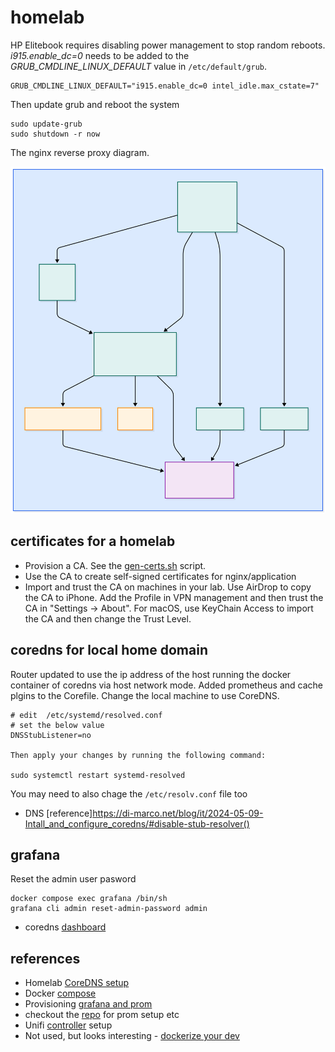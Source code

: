# homelab

HP Elitebook requires disabling power management to stop random reboots. _i915.enable_dc=0_ needs to be added to the *GRUB_CMDLINE_LINUX_DEFAULT*
value in `/etc/default/grub`.

```text
GRUB_CMDLINE_LINUX_DEFAULT="i915.enable_dc=0 intel_idle.max_cstate=7"
```

Then update grub and reboot the system

```shell
sudo update-grub
sudo shutdown -r now
```

The nginx reverse proxy diagram.

![Alt text](./mermaid.svg)

## certificates for a homelab

* Provision a CA. See the [gen-certs.sh](./gen-certs.sh) script.
* Use the CA to create self-signed certificates for nginx/application
* Import and trust the CA on machines in your lab. Use AirDrop to copy the CA to iPhone. Add the Profile in VPN management and then trust the CA in "Settings -> About". For macOS, use KeyChain Access to import the CA and then change the Trust Level.

## coredns for local home domain

Router updated to use the ip address of the host running the docker container of coredns via host network mode.
Added prometheus and cache plgins to the Corefile.
Change the local machine to use CoreDNS.

```shell
# edit  /etc/systemd/resolved.conf
# set the below value
DNSStubListener=no

Then apply your changes by running the following command:

sudo systemctl restart systemd-resolved
```

You may need to also chage the `/etc/resolv.conf` file too

* DNS [reference]https://di-marco.net/blog/it/2024-05-09-Intall_and_configure_coredns/#disable-stub-resolver()
## grafana

Reset the admin user pasword

```shell
docker compose exec grafana /bin/sh
grafana cli admin reset-admin-password admin
```

* coredns [dashboard](https://grafana.com/grafana/dashboards/15762-kubernetes-system-coredns/)

## references

* Homelab [CoreDNS setup](https://medium.com/@bensoer/setup-a-private-homelab-dns-server-using-coredns-and-docker-edcfdded841a)
* Docker [compose](https://docs.docker.com/compose/)
* Provisioning [grafana and prom](https://medium.com/56kcloud/provisioning-grafana-data-sources-and-dashboards-auto-magically-e27155d20652)
* checkout the [repo](https://github.com/vegasbrianc/prometheus/tree/master) for prom setup etc
* Unifi [controller](https://github.com/jacobalberty/unifi-docker/) setup
* Not used, but looks interesting - [dockerize your dev](https://github.com/RiFi2k/dockerize-your-dev)

